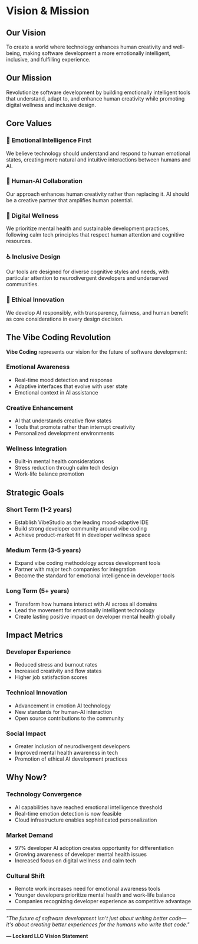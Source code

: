 # Vision & Mission

## Our Vision

To create a world where technology enhances human creativity and well-being, making software development a more emotionally intelligent, inclusive, and fulfilling experience.

## Our Mission

Revolutionize software development by building emotionally intelligent tools that understand, adapt to, and enhance human creativity while promoting digital wellness and inclusive design.

## Core Values

### 🧠 Emotional Intelligence First
We believe technology should understand and respond to human emotional states, creating more natural and intuitive interactions between humans and AI.

### 🤖 Human-AI Collaboration
Our approach enhances human creativity rather than replacing it. AI should be a creative partner that amplifies human potential.

### 🧘 Digital Wellness
We prioritize mental health and sustainable development practices, following calm tech principles that respect human attention and cognitive resources.

### ♿ Inclusive Design
Our tools are designed for diverse cognitive styles and needs, with particular attention to neurodivergent developers and underserved communities.

### 🌱 Ethical Innovation
We develop AI responsibly, with transparency, fairness, and human benefit as core considerations in every design decision.

## The Vibe Coding Revolution

**Vibe Coding** represents our vision for the future of software development:

### Emotional Awareness
- Real-time mood detection and response
- Adaptive interfaces that evolve with user state
- Emotional context in AI assistance

### Creative Enhancement
- AI that understands creative flow states
- Tools that promote rather than interrupt creativity
- Personalized development environments

### Wellness Integration
- Built-in mental health considerations
- Stress reduction through calm tech design
- Work-life balance promotion

## Strategic Goals

### Short Term (1-2 years)
- Establish VibeStudio as the leading mood-adaptive IDE
- Build strong developer community around vibe coding
- Achieve product-market fit in developer wellness space

### Medium Term (3-5 years)
- Expand vibe coding methodology across development tools
- Partner with major tech companies for integration
- Become the standard for emotional intelligence in developer tools

### Long Term (5+ years)
- Transform how humans interact with AI across all domains
- Lead the movement for emotionally intelligent technology
- Create lasting positive impact on developer mental health globally

## Impact Metrics

### Developer Experience
- Reduced stress and burnout rates
- Increased creativity and flow states
- Higher job satisfaction scores

### Technical Innovation
- Advancement in emotion AI technology
- New standards for human-AI interaction
- Open source contributions to the community

### Social Impact
- Greater inclusion of neurodivergent developers
- Improved mental health awareness in tech
- Promotion of ethical AI development practices

## Why Now?

### Technology Convergence
- AI capabilities have reached emotional intelligence threshold
- Real-time emotion detection is now feasible
- Cloud infrastructure enables sophisticated personalization

### Market Demand
- 97% developer AI adoption creates opportunity for differentiation
- Growing awareness of developer mental health issues
- Increased focus on digital wellness and calm tech

### Cultural Shift
- Remote work increases need for emotional awareness tools
- Younger developers prioritize mental health and work-life balance
- Companies recognizing developer experience as competitive advantage

---

*"The future of software development isn't just about writing better code—it's about creating better experiences for the humans who write that code."*

**— Lockard LLC Vision Statement**
